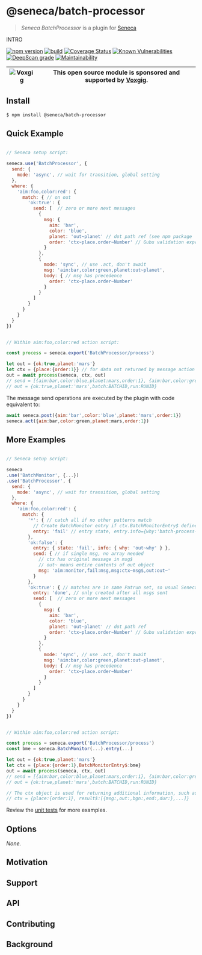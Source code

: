 # @seneca/batch-processor

> _Seneca BatchProcessor_ is a plugin for [Seneca](http://senecajs.org)

INTRO

[![npm version](https://img.shields.io/npm/v/@seneca/batch-processor.svg)](https://npmjs.com/package/@seneca/batch-processor)
[![build](https://github.com/senecajs/SenecaBatchProcessor/actions/workflows/build.yml/badge.svg)](https://github.com/senecajs/SenecaBatchProcessor/actions/workflows/build.yml)
[![Coverage Status](https://coveralls.io/repos/github/senecajs/SenecaBatchProcessor/badge.svg?branch=main)](https://coveralls.io/github/senecajs/SenecaBatchProcessor?branch=main)
[![Known Vulnerabilities](https://snyk.io/test/github/senecajs/SenecaBatchProcessor/badge.svg)](https://snyk.io/test/github/senecajs/SenecaBatchProcessor)
[![DeepScan grade](https://deepscan.io/api/teams/5016/projects/26547/branches/846930/badge/grade.svg)](https://deepscan.io/dashboard#view=project&tid=5016&pid=26547&bid=846930)
[![Maintainability](https://api.codeclimate.com/v1/badges/3e5e5c11a17dbfbdd894/maintainability)](https://codeclimate.com/github/senecajs/SenecaBatchProcessor/maintainability)

| ![Voxgig](https://www.voxgig.com/res/img/vgt01r.png) | This open source module is sponsored and supported by [Voxgig](https://www.voxgig.com). |
| ---------------------------------------------------- | --------------------------------------------------------------------------------------- |

## Install

```sh
$ npm install @seneca/batch-processor
```


## Quick Example

```js

// Seneca setup script:

seneca.use('BatchProcessor', {
  send: {  
    mode: 'async', // wait for transition, global setting
  },
  where: {
    'aim:foo,color:red': {
      match: { // on out
        'ok:true': {
          send: [  // zero or more next messages
            {
              msg: {
                aim: 'bar',
                color: 'blue',
                planet: 'out~planet' // dot path ref (see npm package `inks` .evaluate)
                order: 'ctx~place.order~Number' // Gubu validation expression
              }   
            },
            {
              mode: 'sync', // use .act, don't await
              msg: 'aim:bar,color:green,planet:out~planet',
              body: { // msg has precedence
                order: 'ctx~place.order~Number'
              }
            }
          ]
        }
      }
    }
  }
})


// Within aim:foo,color:red action script:

const process = seneca.export('BatchProcessor/process')

let out = {ok:true,planet:'mars'}
let ctx = {place:{order:1}} // for data not returned by message action
out = await process(seneca, ctx, out)
// send = [{aim:bar,color:blue,planet:mars,order:1}, {aim:bar,color:green,planet:mars,order:1}]
// out = {ok:true,planet:'mars',batch:BATCHID,run:RUNID}

```

The message send operations are executed by the plugin with code equivalent to:

```js
await seneca.post({aim:'bar',color:'blue',planet:'mars',order:1})
seneca.act({aim:bar,color:green,planet:mars,order:1})
```


## More Examples


```js

// Seneca setup script:

seneca
.use('BatchMonitor', {...})
.use('BatchProcessor', {
  send: {  
    mode: 'async', // wait for transition, global setting
  },
  where: {
    'aim:foo,color:red': {
      match: {
        '*': { // catch all if no other patterns match
          // Create BatchMonitor entry if ctx.BatchMonitorEntry$ defined 
          entry: 'fail' // entry state, entry.info={why:'batch-process-no-match'}
        },
        'ok:false': {
          entry: { state: 'fail', info: { why: 'out~why' } },
          send: { // if single msg, no array needed
            // ctx has original message in msg$
            // out~ means entire contents of out object
            msg: 'aim:monitor,fail:msg,msg:ctx~msg$,out:out~'
          } 
        },
        'ok:true': { // matches are in same Patrun set, so usual Seneca pattern rules apply
          entry: 'done', // only created after all msgs sent
          send: [  // zero or more next messages
            {
              msg: {
                aim: 'bar',
                color: 'blue',
                planet: 'out~planet' // dot path ref
                order: 'ctx~place.order~Number' // Gubu validation expression
              }   
            },
            {
              mode: 'sync', // use .act, don't await
              msg: 'aim:bar,color:green,planet:out~planet',
              body: { // msg has precedence
                order: 'ctx~place.order~Number'
              }
            }
          ]
        }
      }
    }
  }
})


// Within aim:foo,color:red action script:

const process = seneca.export('BatchProcessor/process')
const bme = seneca.BatchMonitor(...).entry(...)

let out = {ok:true,planet:'mars'}
let ctx = {place:{order:1},BatchMonitorEntry$:bme}
out = await process(seneca, ctx, out)
// send = [{aim:bar,color:blue,planet:mars,order:1}, {aim:bar,color:green,planet:mars,order:1}]
// out = {ok:true,planet:'mars',batch:BATCHID,run:RUNID}

// The ctx object is used for returning additional information, such as send msg results.
// ctx = {place:{order:1}, result$:[{msg:,out:,bgn:,end:,dur:},...]}

```




Review the [unit tests](test/BatchProcessor.test.ts) for more examples.



<!--START:options-->


## Options

*None.*


<!--END:options-->

<!--START:action-list-->



<!--END:action-desc-->

## Motivation

## Support

## API

## Contributing

## Background
